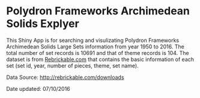 # Polydron Frameworks Archimedean Solids Explyer  

This Shiny App is for searching and visulizating Polydron Frameworks Archimedean Solids Large Sets information from year 1950 to 2016. The total number of set records is 10691 and that of theme records is 104.
The dataset is from [Rebrickable.com](http://rebrickable.com/) that contains the basic information of each set (set id, year, number of pieces, theme, set name).  

Data Source: http://rebrickable.com/downloads  

Date updated: 07/10/2016
  
